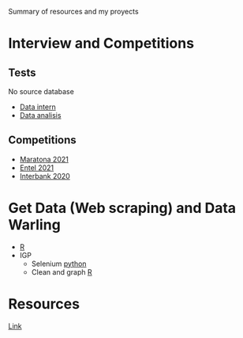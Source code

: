 
Summary of resources and my proyects


# Interview and Competitions

## Tests 

No source database

- [Data intern](https://github.com/TJhon/summary/tree/main/interview-competitions/data-intern)
- [Data analisis](https://github.com/TJhon/summary/tree/main/interview-competitions/ipa)

## Competitions

- [Maratona 2021](https://github.com/TJhon/summary/tree/main/interview-competitions/Marathona2021)
- [Entel 2021](https://github.com/TJhon/summary/tree/main/interview-competitions/entel_2021)
- [Interbank 2020](https://github.com/TJhon/summary/tree/main/interview-competitions/entel_2021)


# Get Data (Web scraping) and Data Warling

- [R](https://github.com/TJhon/summary/tree/main/challenge)
- IGP
  - Selenium [python](https://github.com/TJhon/summary/blob/main/proyectos/ipg-scraping/new_ipg.py)
  - Clean and graph [R](https://github.com/TJhon/summary/tree/main/proyectos/ipg-scraping)









# Resources

[Link](https://github.com/TJhon/summary.md)
